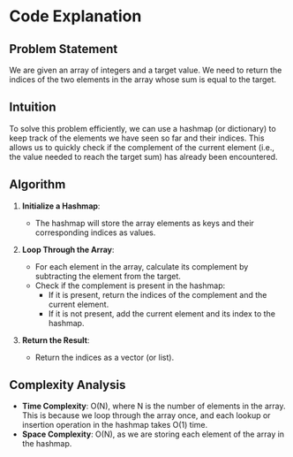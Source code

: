 # Code Explanation

## Problem Statement

We are given an array of integers and a target value. We need to return the indices of the two elements in the array whose sum is equal to the target.

## Intuition

To solve this problem efficiently, we can use a hashmap (or dictionary) to keep track of the elements we have seen so far and their indices. This allows us to quickly check if the complement of the current element (i.e., the value needed to reach the target sum) has already been encountered.

## Algorithm

1. **Initialize a Hashmap**:
   - The hashmap will store the array elements as keys and their corresponding indices as values.

2. **Loop Through the Array**:
   - For each element in the array, calculate its complement by subtracting the element from the target.
   - Check if the complement is present in the hashmap:
     - If it is present, return the indices of the complement and the current element.
     - If it is not present, add the current element and its index to the hashmap.

3. **Return the Result**:
   - Return the indices as a vector (or list).

## Complexity Analysis

- **Time Complexity**: O(N), where N is the number of elements in the array. This is because we loop through the array once, and each lookup or insertion operation in the hashmap takes O(1) time.
- **Space Complexity**: O(N), as we are storing each element of the array in the hashmap.
